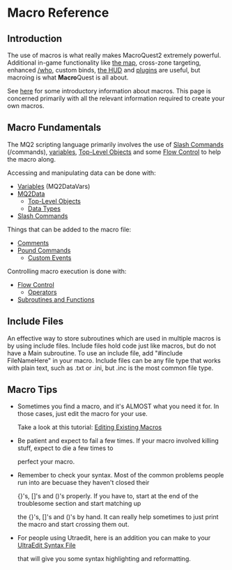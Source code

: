 # Macro Reference

## Introduction

The use of macros is what really makes MacroQuest2 extremely powerful. Additional in-game functionality like [the map](../plugins/core-plugins/mq2map/), cross-zone targeting, enhanced [/who](../commands/slash-commands/who.md), custom binds, [the HUD](../plugins/core-plugins/mq2hud/) and [plugins](macroquest-plugins.md) are useful, but macroing is what **Macro**Quest is all about.

See [here](macroquest-macros.md) for some introductory information about macros. This page is concerned primarily with all the relevant information required to create your own macros.

## Macro Fundamentals

The MQ2 scripting language primarily involves the use of [Slash Commands](../commands/slash-commands/) (/commands), [variables](mqdatavars.md), [Top-Level Objects](../data-types-and-top-level-objects/top-level-objects/) and some [Flow Control](flow-control.md) to help the macro along.

Accessing and manipulating data can be done with:

* [Variables](mqdatavars.md) (MQ2DataVars)
* [MQ2Data](mqdata.md)
  * [Top-Level Objects](../data-types-and-top-level-objects/top-level-objects/)
  * [Data Types](../data-types-and-top-level-objects/data-types/)
* [Slash Commands](../commands/slash-commands/)

Things that can be added to the macro file:

* [Comments](comments.md)
* [Pound Commands](../commands/macro-commands/macro-directives/)
  * [Custom Events](../macros/macros/custom-events.md)

Controlling macro execution is done with:

* [Flow Control](flow-control.md)
  * [Operators](operators.md)
* [Subroutines and Functions](subroutines-and-functions.md)

## Include Files

An effective way to store subroutines which are used in multiple macros is by using include files. Include files hold code just like macros, but do not have a Main subroutine. To use an include file, add "\#include FileNameHere" in your macro. Include files can be any file type that works with plain text, such as .txt or .ini, but .inc is the most common file type.

## Macro Tips

* Sometimes you find a macro, and it's ALMOST what you need it for. In those cases, just edit the macro for your use.

  Take a look at this tutorial: [Editing Existing Macros](editing-existing-macros.md)

* Be patient and expect to fail a few times. If your macro involved killing stuff, expect to die a few times to

  perfect your macro.

* Remember to check your syntax. Most of the common problems people run into are becuase they haven't closed their

  {}'s, []'s and ()'s properly. If you have to, start at the end of the troublesome section and start matching up

  the {}'s, []'s and ()'s by hand. It can really help sometimes to just print the macro and start crossing them out.

* For people using Utraedit, here is an addition you can make to your [UltraEdit Syntax File](https://github.com/macroquest/docs/tree/abfc239f4d668ae116ab48141e49bbff82337715/other-applications/ultraedit-syntax-file.md)

  that will give you some syntax highlighting and reformatting.

